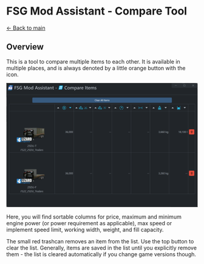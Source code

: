 # FSG Mod Assistant - Compare Tool

[← Back to main](index.html)

## Overview

This is a tool to compare multiple items to each other.  It is available in multiple places, and is always denoted by a little orange button with the <i class="bi bi-file-earmark-diff-fill"></i> icon.

![overview](img340/comparetool.png)

Here, you will find sortable columns for price, maximum and minimum engine power (or power requirement as applicable), max speed or implement speed limit, working width, weight, and fill capacity.

The small red trashcan removes an item from the list. Use the top button to clear the list.  Generally, items are saved in the list until you explicitly remove them - the list is cleared automatically if you change game versions though.
